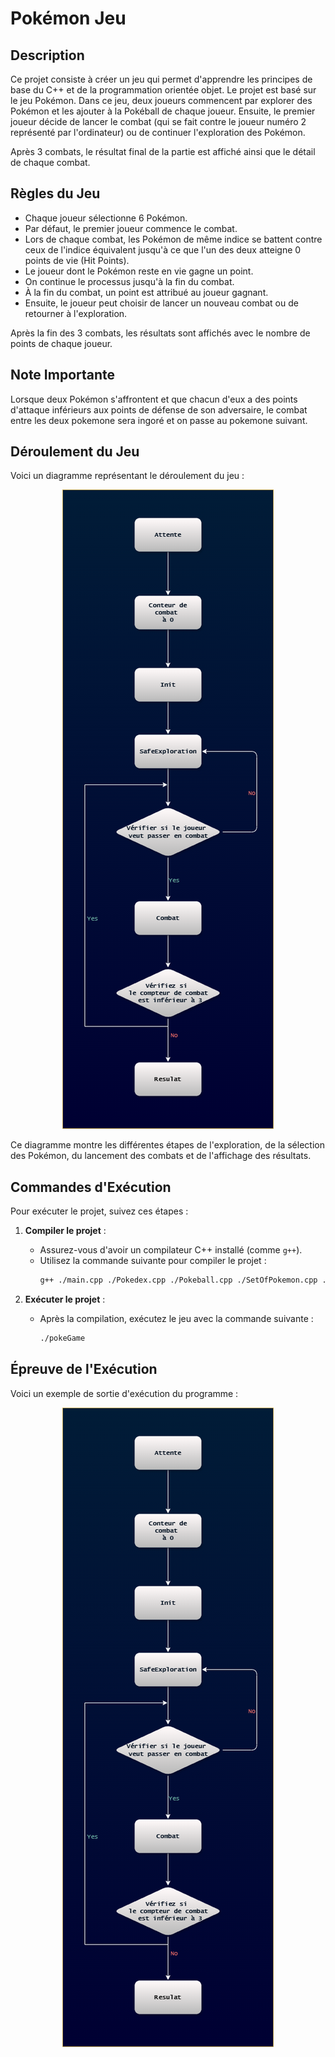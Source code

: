 # Pokémon Jeu

## Description

Ce projet consiste à créer un jeu qui permet d'apprendre les principes de base du C++ et de la programmation orientée objet. Le projet est basé sur le jeu Pokémon. Dans ce jeu, deux joueurs commencent par explorer des Pokémon et les ajouter à la Pokéball de chaque joueur. Ensuite, le premier joueur décide de lancer le combat (qui se fait contre le joueur numéro 2 représenté par l'ordinateur) ou de continuer l'exploration des Pokémon. 

Après 3 combats, le résultat final de la partie est affiché ainsi que le détail de chaque combat.

## Règles du Jeu

- Chaque joueur sélectionne 6 Pokémon.
- Par défaut, le premier joueur commence le combat.
- Lors de chaque combat, les Pokémon de même indice se battent contre ceux de l'indice équivalent jusqu'à ce que l'un des deux atteigne 0 points de vie (Hit Points).
- Le joueur dont le Pokémon reste en vie gagne un point.
- On continue le processus jusqu'à la fin du combat.
- À la fin du combat, un point est attribué au joueur gagnant.
- Ensuite, le joueur peut choisir de lancer un nouveau combat ou de retourner à l'exploration.

Après la fin des 3 combats, les résultats sont affichés avec le nombre de points de chaque joueur.

## Note Importante

Lorsque deux Pokémon s'affrontent et que chacun d'eux a des points d'attaque inférieurs aux points de défense de son adversaire, le combat entre les deux pokemone sera ingoré et on passe au pokemone suivant.

## Déroulement du Jeu

Voici un diagramme représentant le déroulement du jeu :

<p align="center">
  <img src="https://github.com/abderrazekbhr/TP-CPP-ENSEA3/blob/main/documentation/flowChart.png" alt="Diagramme de Déroulement du Jeu" />
</p>
Ce diagramme montre les différentes étapes de l'exploration, de la sélection des Pokémon, du lancement des combats et de l'affichage des résultats.

## Commandes d'Exécution

Pour exécuter le projet, suivez ces étapes :

1. **Compiler le projet** :
   - Assurez-vous d'avoir un compilateur C++ installé (comme `g++`).
   - Utilisez la commande suivante pour compiler le projet :
     ```bash
     g++ ./main.cpp ./Pokedex.cpp ./Pokeball.cpp ./SetOfPokemon.cpp ./Pokemon.cpp ./Game.cpp ./Player.cpp ./PokemonParty.cpp ./state_pattern/cpp_files/Wait.cpp ./state_pattern/cpp_files/Init.cpp ./state_pattern/cpp_files/SafeExploration.cpp ./state_pattern/cpp_files/Exploration.cpp ./state_pattern/cpp_files/Combat.cpp ./state_pattern/cpp_files/Result.cpp -o pokeGame 
     ```

2. **Exécuter le projet** :
   - Après la compilation, exécutez le jeu avec la commande suivante :
     ```bash
     ./pokeGame
     ```

## Épreuve de l'Exécution

Voici un exemple de sortie d'exécution du programme :
<p align="center">
  <img src="https://github.com/abderrazekbhr/TP-CPP-ENSEA3/blob/main/documentation/flowChart.png" alt="Diagramme de Déroulement du Jeu" />
</p>

